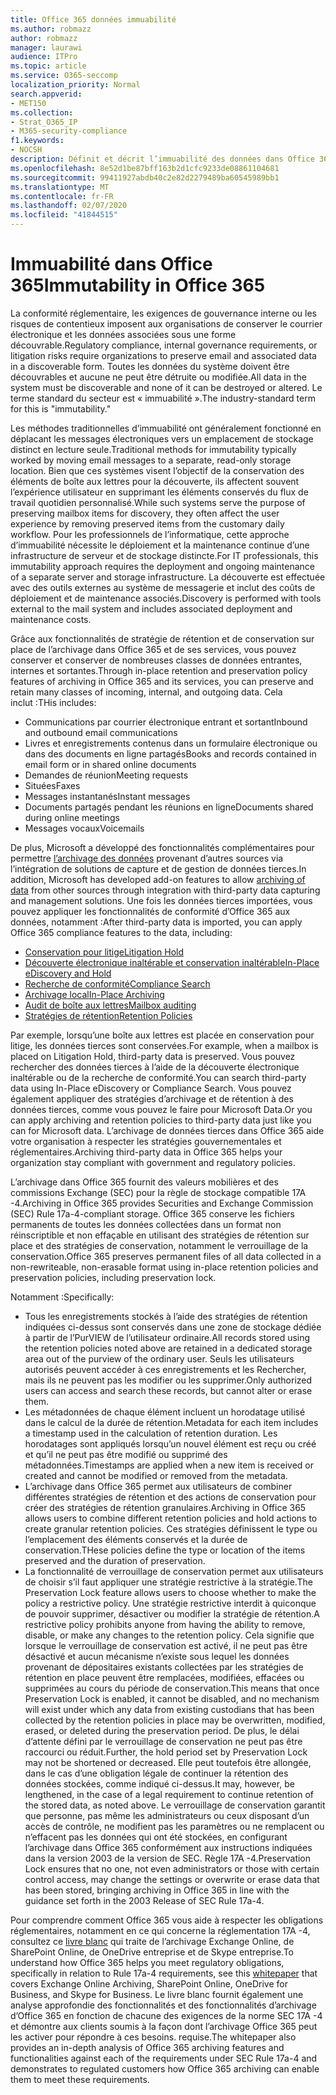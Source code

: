 ```yaml
---
title: Office 365 données immuabilité
ms.author: robmazz
author: robmazz
manager: laurawi
audience: ITPro
ms.topic: article
ms.service: O365-seccomp
localization_priority: Normal
search.appverid:
- MET150
ms.collection:
- Strat_O365_IP
- M365-security-compliance
f1.keywords:
- NOCSH
description: Définit et décrit l’immuabilité des données dans Office 365.
ms.openlocfilehash: 8e52d1be87bff163b2d1cfc9233de08861104681
ms.sourcegitcommit: 99411927abdb40c2e82d2279489ba60545989bb1
ms.translationtype: MT
ms.contentlocale: fr-FR
ms.lasthandoff: 02/07/2020
ms.locfileid: "41844515"
---
```

# <a name="immutability-in-office-365"></a><span data-ttu-id="190f1-103">Immuabilité dans Office 365</span><span class="sxs-lookup"><span data-stu-id="190f1-103">Immutability in Office 365</span></span>

<span data-ttu-id="190f1-104">La conformité réglementaire, les exigences de gouvernance interne ou les risques de contentieux imposent aux organisations de conserver le courrier électronique et les données associées sous une forme découvrable.</span><span class="sxs-lookup"><span data-stu-id="190f1-104">Regulatory compliance, internal governance requirements, or litigation risks require organizations to preserve email and associated data in a discoverable form.</span></span> <span data-ttu-id="190f1-105">Toutes les données du système doivent être découvrables et aucune ne peut être détruite ou modifiée.</span><span class="sxs-lookup"><span data-stu-id="190f1-105">All data in the system must be discoverable and none of it can be destroyed or altered.</span></span> <span data-ttu-id="190f1-106">Le terme standard du secteur est « immuabilité ».</span><span class="sxs-lookup"><span data-stu-id="190f1-106">The industry-standard term for this is "immutability."</span></span>

<span data-ttu-id="190f1-107">Les méthodes traditionnelles d’immuabilité ont généralement fonctionné en déplacant les messages électroniques vers un emplacement de stockage distinct en lecture seule.</span><span class="sxs-lookup"><span data-stu-id="190f1-107">Traditional methods for immutability typically worked by moving email messages to a separate, read-only storage location.</span></span> <span data-ttu-id="190f1-108">Bien que ces systèmes visent l’objectif de la conservation des éléments de boîte aux lettres pour la découverte, ils affectent souvent l’expérience utilisateur en supprimant les éléments conservés du flux de travail quotidien personnalisé.</span><span class="sxs-lookup"><span data-stu-id="190f1-108">While such systems serve the purpose of preserving mailbox items for discovery, they often affect the user experience by removing preserved items from the customary daily workflow.</span></span> <span data-ttu-id="190f1-109">Pour les professionnels de l’informatique, cette approche d’immuabilité nécessite le déploiement et la maintenance continue d’une infrastructure de serveur et de stockage distincte.</span><span class="sxs-lookup"><span data-stu-id="190f1-109">For IT professionals, this immutability approach requires the deployment and ongoing maintenance of a separate server and storage infrastructure.</span></span> <span data-ttu-id="190f1-110">La découverte est effectuée avec des outils externes au système de messagerie et inclut des coûts de déploiement et de maintenance associés.</span><span class="sxs-lookup"><span data-stu-id="190f1-110">Discovery is performed with tools external to the mail system and includes associated deployment and maintenance costs.</span></span>

<span data-ttu-id="190f1-111">Grâce aux fonctionnalités de stratégie de rétention et de conservation sur place de l’archivage dans Office 365 et de ses services, vous pouvez conserver et conserver de nombreuses classes de données entrantes, internes et sortantes.</span><span class="sxs-lookup"><span data-stu-id="190f1-111">Through in-place retention and preservation policy features of archiving in Office 365 and its services, you can preserve and retain many classes of incoming, internal, and outgoing data.</span></span> <span data-ttu-id="190f1-112">Cela inclut :</span><span class="sxs-lookup"><span data-stu-id="190f1-112">THis includes:</span></span>

- <span data-ttu-id="190f1-113">Communications par courrier électronique entrant et sortant</span><span class="sxs-lookup"><span data-stu-id="190f1-113">Inbound and outbound email communications</span></span>
- <span data-ttu-id="190f1-114">Livres et enregistrements contenus dans un formulaire électronique ou dans des documents en ligne partagés</span><span class="sxs-lookup"><span data-stu-id="190f1-114">Books and records contained in email form or in shared online documents</span></span>
- <span data-ttu-id="190f1-115">Demandes de réunion</span><span class="sxs-lookup"><span data-stu-id="190f1-115">Meeting requests</span></span>
- <span data-ttu-id="190f1-116">Situées</span><span class="sxs-lookup"><span data-stu-id="190f1-116">Faxes</span></span>
- <span data-ttu-id="190f1-117">Messages instantanés</span><span class="sxs-lookup"><span data-stu-id="190f1-117">Instant messages</span></span>
- <span data-ttu-id="190f1-118">Documents partagés pendant les réunions en ligne</span><span class="sxs-lookup"><span data-stu-id="190f1-118">Documents shared during online meetings</span></span>
- <span data-ttu-id="190f1-119">Messages vocaux</span><span class="sxs-lookup"><span data-stu-id="190f1-119">Voicemails</span></span>

<span data-ttu-id="190f1-120">De plus, Microsoft a développé des fonctionnalités complémentaires pour permettre [l’archivage des données](https://support.office.com/article/Archiving-third-party-data-in-Office-365-0ce338d5-3666-4a18-86ab-c6910ff408cc) provenant d’autres sources via l’intégration de solutions de capture et de gestion de données tierces.</span><span class="sxs-lookup"><span data-stu-id="190f1-120">In addition, Microsoft has developed add-on features to allow [archiving of data](https://support.office.com/article/Archiving-third-party-data-in-Office-365-0ce338d5-3666-4a18-86ab-c6910ff408cc) from other sources through integration with third-party data capturing and management solutions.</span></span> <span data-ttu-id="190f1-121">Une fois les données tierces importées, vous pouvez appliquer les fonctionnalités de conformité d’Office 365 aux données, notamment :</span><span class="sxs-lookup"><span data-stu-id="190f1-121">After third-party data is imported, you can apply Office 365 compliance features to the data, including:</span></span>

- [<span data-ttu-id="190f1-122">Conservation pour litige</span><span class="sxs-lookup"><span data-stu-id="190f1-122">Litigation Hold</span></span>](https://docs.microsoft.com/microsoft-365/compliance/create-a-litigation-hold)
- [<span data-ttu-id="190f1-123">Découverte électronique inaltérable et conservation inaltérable</span><span class="sxs-lookup"><span data-stu-id="190f1-123">In-Place eDiscovery and Hold</span></span>](https://docs.microsoft.com/microsoft-365/compliance/manage-legal-investigations)
- [<span data-ttu-id="190f1-124">Recherche de conformité</span><span class="sxs-lookup"><span data-stu-id="190f1-124">Compliance Search</span></span>](https://docs.microsoft.com/microsoft-365/compliance/search-for-content)
- [<span data-ttu-id="190f1-125">Archivage local</span><span class="sxs-lookup"><span data-stu-id="190f1-125">In-Place Archiving</span></span>](https://docs.microsoft.com/microsoft-365/compliance/enable-archive-mailboxes)
- [<span data-ttu-id="190f1-126">Audit de boîte aux lettres</span><span class="sxs-lookup"><span data-stu-id="190f1-126">Mailbox auditing</span></span>](https://docs.microsoft.com/microsoft-365/compliance/enable-mailbox-auditing)
- [<span data-ttu-id="190f1-127">Stratégies de rétention</span><span class="sxs-lookup"><span data-stu-id="190f1-127">Retention Policies</span></span>](https://docs.microsoft.com/microsoft-365/compliance/retention-policies)

<span data-ttu-id="190f1-128">Par exemple, lorsqu’une boîte aux lettres est placée en conservation pour litige, les données tierces sont conservées.</span><span class="sxs-lookup"><span data-stu-id="190f1-128">For example, when a mailbox is placed on Litigation Hold, third-party data is preserved.</span></span> <span data-ttu-id="190f1-129">Vous pouvez rechercher des données tierces à l’aide de la découverte électronique inaltérable ou de la recherche de conformité.</span><span class="sxs-lookup"><span data-stu-id="190f1-129">You can search third-party data using In-Place eDiscovery or Compliance Search.</span></span> <span data-ttu-id="190f1-130">Vous pouvez également appliquer des stratégies d’archivage et de rétention à des données tierces, comme vous pouvez le faire pour Microsoft Data.</span><span class="sxs-lookup"><span data-stu-id="190f1-130">Or you can apply archiving and retention policies to third-party data just like you can for Microsoft data.</span></span> <span data-ttu-id="190f1-131">L’archivage de données tierces dans Office 365 aide votre organisation à respecter les stratégies gouvernementales et réglementaires.</span><span class="sxs-lookup"><span data-stu-id="190f1-131">Archiving third-party data in Office 365 helps your organization stay compliant with government and regulatory policies.</span></span>

<span data-ttu-id="190f1-132">L’archivage dans Office 365 fournit des valeurs mobilières et des commissions Exchange (SEC) pour la règle de stockage compatible 17A -4.</span><span class="sxs-lookup"><span data-stu-id="190f1-132">Archiving in Office 365 provides Securities and Exchange Commission (SEC) Rule 17a-4-compliant storage.</span></span> <span data-ttu-id="190f1-133">Office 365 conserve les fichiers permanents de toutes les données collectées dans un format non réinscriptible et non effaçable en utilisant des stratégies de rétention sur place et des stratégies de conservation, notamment le verrouillage de la conservation.</span><span class="sxs-lookup"><span data-stu-id="190f1-133">Office 365 preserves permanent files of all data collected in a non-rewriteable, non-erasable format using in-place retention policies and preservation policies, including preservation lock.</span></span>

<span data-ttu-id="190f1-134">Notamment :</span><span class="sxs-lookup"><span data-stu-id="190f1-134">Specifically:</span></span>

- <span data-ttu-id="190f1-135">Tous les enregistrements stockés à l’aide des stratégies de rétention indiquées ci-dessus sont conservés dans une zone de stockage dédiée à partir de l’PurVIEW de l’utilisateur ordinaire.</span><span class="sxs-lookup"><span data-stu-id="190f1-135">All records stored using the retention policies noted above are retained in a dedicated storage area out of the purview of the ordinary user.</span></span> <span data-ttu-id="190f1-136">Seuls les utilisateurs autorisés peuvent accéder à ces enregistrements et les Rechercher, mais ils ne peuvent pas les modifier ou les supprimer.</span><span class="sxs-lookup"><span data-stu-id="190f1-136">Only authorized users can access and search these records, but cannot alter or erase them.</span></span>
- <span data-ttu-id="190f1-137">Les métadonnées de chaque élément incluent un horodatage utilisé dans le calcul de la durée de rétention.</span><span class="sxs-lookup"><span data-stu-id="190f1-137">Metadata for each item includes a timestamp used in the calculation of retention duration.</span></span> <span data-ttu-id="190f1-138">Les horodatages sont appliqués lorsqu’un nouvel élément est reçu ou créé et qu’il ne peut pas être modifié ou supprimé des métadonnées.</span><span class="sxs-lookup"><span data-stu-id="190f1-138">Timestamps are applied when a new item is received or created and cannot be modified or removed from the metadata.</span></span>
- <span data-ttu-id="190f1-139">L’archivage dans Office 365 permet aux utilisateurs de combiner différentes stratégies de rétention et des actions de conservation pour créer des stratégies de rétention granulaires.</span><span class="sxs-lookup"><span data-stu-id="190f1-139">Archiving in Office 365 allows users to combine different retention policies and hold actions to create granular retention policies.</span></span> <span data-ttu-id="190f1-140">Ces stratégies définissent le type ou l’emplacement des éléments conservés et la durée de conservation.</span><span class="sxs-lookup"><span data-stu-id="190f1-140">THese policies define the type or location of the items preserved and the duration of preservation.</span></span>
- <span data-ttu-id="190f1-141">La fonctionnalité de verrouillage de conservation permet aux utilisateurs de choisir s’il faut appliquer une stratégie restrictive à la stratégie.</span><span class="sxs-lookup"><span data-stu-id="190f1-141">The Preservation Lock feature allows users to choose whether to make the policy a restrictive policy.</span></span> <span data-ttu-id="190f1-142">Une stratégie restrictive interdit à quiconque de pouvoir supprimer, désactiver ou modifier la stratégie de rétention.</span><span class="sxs-lookup"><span data-stu-id="190f1-142">A restrictive policy prohibits anyone from having the ability to remove, disable, or make any changes to the retention policy.</span></span> <span data-ttu-id="190f1-143">Cela signifie que lorsque le verrouillage de conservation est activé, il ne peut pas être désactivé et aucun mécanisme n’existe sous lequel les données provenant de dépositaires existants collectées par les stratégies de rétention en place peuvent être remplacées, modifiées, effacées ou supprimées au cours du période de conservation.</span><span class="sxs-lookup"><span data-stu-id="190f1-143">This means that once Preservation Lock is enabled, it cannot be disabled, and no mechanism will exist under which any data from existing custodians that has been collected by the retention policies in place may be overwritten, modified, erased, or deleted during the preservation period.</span></span> <span data-ttu-id="190f1-144">De plus, le délai d’attente défini par le verrouillage de conservation ne peut pas être raccourci ou réduit.</span><span class="sxs-lookup"><span data-stu-id="190f1-144">Further, the hold period set by Preservation Lock may not be shortened or decreased.</span></span> <span data-ttu-id="190f1-145">Elle peut toutefois être allongée, dans le cas d’une obligation légale de continuer la rétention des données stockées, comme indiqué ci-dessus.</span><span class="sxs-lookup"><span data-stu-id="190f1-145">It may, however, be lengthened, in the case of a legal requirement to continue retention of the stored data, as noted above.</span></span> <span data-ttu-id="190f1-146">Le verrouillage de conservation garantit que personne, pas même les administrateurs ou ceux disposant d’un accès de contrôle, ne modifient pas les paramètres ou ne remplacent ou n’effacent pas les données qui ont été stockées, en configurant l’archivage dans Office 365 conformément aux instructions indiquées dans la version 2003 de la version de SEC. Règle 17A -4.</span><span class="sxs-lookup"><span data-stu-id="190f1-146">Preservation Lock ensures that no one, not even administrators or those with certain control access, may change the settings or overwrite or erase data that has been stored, bringing archiving in Office 365 in line with the guidance set forth in the 2003 Release of SEC Rule 17a-4.</span></span>

<span data-ttu-id="190f1-147">Pour comprendre comment Office 365 vous aide à respecter les obligations réglementaires, notamment en ce qui concerne la réglementation 17A -4, consultez ce [livre blanc](https://go.microsoft.com/fwlink/?linkid=830440) qui traite de l’archivage Exchange Online, de SharePoint Online, de OneDrive entreprise et de Skype entreprise.</span><span class="sxs-lookup"><span data-stu-id="190f1-147">To understand how Office 365 helps you meet regulatory obligations, specifically in relation to Rule 17a-4 requirements, see this [whitepaper](https://go.microsoft.com/fwlink/?linkid=830440) that covers Exchange Online Archiving, SharePoint Online, OneDrive for Business, and Skype for Business.</span></span> <span data-ttu-id="190f1-148">Le livre blanc fournit également une analyse approfondie des fonctionnalités et des fonctionnalités d’archivage d’Office 365 en fonction de chacune des exigences de la norme SEC 17A -4 et démontre aux clients soumis à la façon dont l’archivage Office 365 peut les activer pour répondre à ces besoins. requise.</span><span class="sxs-lookup"><span data-stu-id="190f1-148">The whitepaper also provides an in-depth analysis of Office 365 archiving features and functionalities against each of the requirements under SEC Rule 17a-4 and demonstrates to regulated customers how Office 365 archiving can enable them to meet these requirements.</span></span>